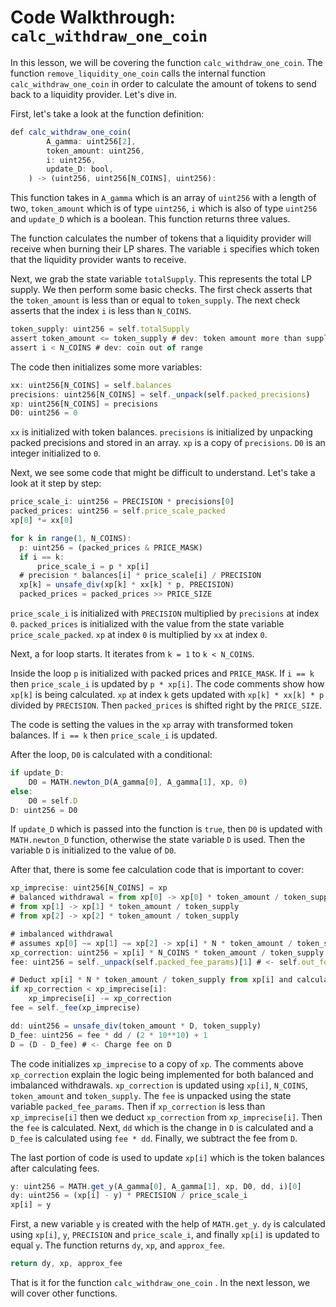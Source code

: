 # Code Walkthrough: `calc_withdraw_one_coin`

In this lesson, we will be covering the function `calc_withdraw_one_coin`. The function `remove_liquidity_one_coin` calls the internal function `calc_withdraw_one_coin` in order to calculate the amount of tokens to send back to a liquidity provider. Let's dive in.

First, let's take a look at the function definition:
```javascript
def calc_withdraw_one_coin(
        A_gamma: uint256[2],
        token_amount: uint256,
        i: uint256,
        update_D: bool,
    ) -> (uint256, uint256[N_COINS], uint256):
```
This function takes in `A_gamma` which is an array of `uint256` with a length of two, `token_amount` which is of type `uint256`, `i` which is also of type `uint256` and `update_D` which is a boolean. This function returns three values.

The function calculates the number of tokens that a liquidity provider will receive when burning their LP shares. The variable `i` specifies which token that the liquidity provider wants to receive.

Next, we grab the state variable `totalSupply`. This represents the total LP supply. We then perform some basic checks. The first check asserts that the `token_amount` is less than or equal to `token_supply`. The next check asserts that the index `i` is less than `N_COINS`.
```javascript
token_supply: uint256 = self.totalSupply
assert token_amount <= token_supply # dev: token amount more than supply
assert i < N_COINS # dev: coin out of range
```
The code then initializes some more variables:
```javascript
xx: uint256[N_COINS] = self.balances
precisions: uint256[N_COINS] = self._unpack(self.packed_precisions)
xp: uint256[N_COINS] = precisions
D0: uint256 = 0
```
`xx` is initialized with token balances. `precisions` is initialized by unpacking packed precisions and stored in an array. `xp` is a copy of `precisions`. `D0` is an integer initialized to `0`.

Next, we see some code that might be difficult to understand. Let's take a look at it step by step:
```javascript
price_scale_i: uint256 = PRECISION * precisions[0]
packed_prices: uint256 = self.price_scale_packed
xp[0] *= xx[0]

for k in range(1, N_COINS):
  p: uint256 = (packed_prices & PRICE_MASK)
  if i == k:
      price_scale_i = p * xp[i]
  # precision * balances[i] * price_scale[i] / PRECISION
  xp[k] = unsafe_div(xp[k] * xx[k] * p, PRECISION)
  packed_prices = packed_prices >> PRICE_SIZE
```
`price_scale_i` is initialized with `PRECISION` multiplied by `precisions` at index `0`. `packed_prices` is initialized with the value from the state variable `price_scale_packed`. `xp` at index `0` is multiplied by `xx` at index `0`.

Next, a for loop starts. It iterates from `k = 1` to `k < N_COINS`.

Inside the loop `p` is initialized with packed prices and `PRICE_MASK`. If `i == k` then `price_scale_i` is updated by `p * xp[i]`. The code comments show how `xp[k]` is being calculated. `xp` at index `k` gets updated with `xp[k] * xx[k] * p` divided by `PRECISION`. Then `packed_prices` is shifted right by the `PRICE_SIZE`. 

The code is setting the values in the `xp` array with transformed token balances. If `i == k` then `price_scale_i` is updated.

After the loop, `D0` is calculated with a conditional:
```javascript
if update_D:
    D0 = MATH.newton_D(A_gamma[0], A_gamma[1], xp, 0)
else:
    D0 = self.D
D: uint256 = D0
```
If `update_D` which is passed into the function is `true`, then `D0` is updated with `MATH.newton_D` function, otherwise the state variable `D` is used. Then the variable `D` is initialized to the value of `D0`.

After that, there is some fee calculation code that is important to cover:
```javascript
xp_imprecise: uint256[N_COINS] = xp
# balanced withdrawal = from xp[0] -> xp[0] * token_amount / token_supply
# from xp[1] -> xp[1] * token_amount / token_supply
# from xp[2] -> xp[2] * token_amount / token_supply

# imbalanced withdrawal
# assumes xp[0] ~= xp[1] ~= xp[2] -> xp[i] * N * token_amount / token_supply
xp_correction: uint256 = xp[i] * N_COINS * token_amount / token_supply
fee: uint256 = self._unpack(self.packed_fee_params)[1] # <- self.out_fee.

# Deduct xp[i] * N * token_amount / token_supply from xp[i] and calculate fee
if xp_correction < xp_imprecise[i]:
    xp_imprecise[i] -= xp_correction
fee = self._fee(xp_imprecise)

dd: uint256 = unsafe_div(token_amount * D, token_supply)
D_fee: uint256 = fee * dd / (2 * 10**10) + 1
D = (D - D_fee) # <- Charge fee on D
```
The code initializes `xp_imprecise` to a copy of `xp`. The comments above `xp_correction` explain the logic being implemented for both balanced and imbalanced withdrawals. `xp_correction` is updated using `xp[i]`, `N_COINS`, `token_amount` and `token_supply`. The `fee` is unpacked using the state variable `packed_fee_params`. Then if `xp_correction` is less than `xp_imprecise[i]` then we deduct `xp_correction` from `xp_imprecise[i]`. Then the `fee` is calculated. Next, `dd` which is the change in `D` is calculated and a `D_fee` is calculated using `fee * dd`. Finally, we subtract the fee from `D`.

The last portion of code is used to update `xp[i]` which is the token balances after calculating fees.

```javascript
y: uint256 = MATH.get_y(A_gamma[0], A_gamma[1], xp, D0, dd, i)[0]
dy: uint256 = (xp[i] - y) * PRECISION / price_scale_i
xp[i] = y
```
First, a new variable `y` is created with the help of `MATH.get_y`. `dy` is calculated using `xp[i]`, `y`, `PRECISION` and `price_scale_i`, and finally `xp[i]` is updated to equal `y`. The function returns `dy`, `xp`, and `approx_fee`.

```javascript
return dy, xp, approx_fee
```
That is it for the function `calc_withdraw_one_coin` . In the next lesson, we will cover other functions.
